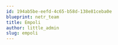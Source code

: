 ```yaml
---
id: 194ab5be-eefd-4c65-b58d-138e81ceba0e
blueprint: netr_team
title: Empoli
author: little_admin
slug: empoli
---
```

